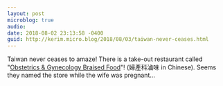 ```yaml
---
layout: post
microblog: true
audio: 
date: 2018-08-02 23:13:58 -0400
guid: http://kerim.micro.blog/2018/08/03/taiwan-never-ceases.html
---
```

Taiwan never ceases to amaze! There is a take-out restaurant called "[Obstetrics & Gynecology Braised Food](https://travel.ettoday.net/article/1106159.htm)"! (婦產科滷味 in Chinese). Seems they named the store while the wife was pregnant…
